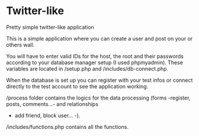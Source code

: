 # Twitter-like
Pretty simple twitter-like application

This is a simple application where you can create a user and post on your or others wall.

You will have to enter valid IDs for the host, the root and their passwords according to your database manager setup (I used phpmyadmin). 
These variables are located in /setup.php and /includes/db-connect.php.

When the database is set up you can register with your test infos or connect directly to the test account 
to see the application working.

/process folder contains the logics for the data processing (forms -register, posts, comments...- and relationships
- add friend, block user... -).

/includes/functions.php contains all the functions.
